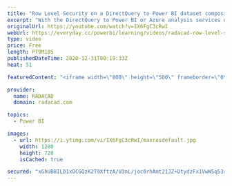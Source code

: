 ```yaml
---
title: "Row Level Security on a DirectQuery to Power BI dataset composite model   My Findings"
excerpt: "With the DirectQuery to Power BI or Azure analysis services dataset, there are some limitations on the way that RLS (Row-level security) works. Considering that I have written a book and many blogs on this subject, It was fair to have a look at how this works. In this blog and video, you will learn about"
originalUrl: https://youtube.com/watch?v=IX6FgC3cRwI
webUrl: https://everyday.cc/powerbi/learning/videos/radacad-row-level-security-on-a-directquery-to-power-bi-dataset-composite-model-my-findings/
type: video
price: Free
length: PT9M18S
publishedDateTime: 2020-12-31T00:19:33Z
heat: 51

featuredContent: "<iframe width=\"800\" height=\"500\" frameborder=\"0\" src=\"https://www.youtube.com/embed/IX6FgC3cRwI\" allow=\"accelerometer; autoplay; encrypted-media; gyroscope; picture-in-picture\" allowfullscreen></iframe>"

provider:
  name: RADACAD
  domain: radacad.com

topics:
  - Power BI

images:
  - url: https://i.ytimg.com/vi/IX6FgC3cRwI/maxresdefault.jpg
    width: 1280
    height: 720
    isCached: true

secured: "xGhUBBILD1xOCGQzK2T9XftzA/U3nL/joc0rhAmt21JZ+DtydzFx1VwW5q53riVksJ9KHQcmVCTojIGmk7llrNmlTBiXreRVFHu9LLHj5dbPg15oj8jQXj3XV+AQLy7OyYn+I4WJutSLv77lXIUYb+wXUjIx+GyII4gU4HSqghRp1FDTrjAzIUNz7BJZGULBomBsI3qMerEX4URwHKf9JJk5OeTRSEiIGpbPg8BbNncoZWzxlvj4pYmAneWbQrGH2BGn3JChBu03K6vqmPK8FGyadxUkEcaWrkGu4+U8APZiENkspDKxLGmOYPagE8f6o3xzWAu+DYUjLtKA4v7aXRNPzxKtDSsDTFL2OI6J45gwpz/e4nqOKtzfT9InE62A+ZHstVsS0CKCbzQVUmJOUXcBtcP2Ws/AqdvWNnIk+CU=;fKg7Jxzelak69Bj/MGOQ6Q=="
---
```


